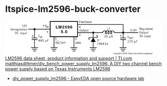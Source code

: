 ltspice-lm2596-buck-converter
=============================
![](./circuit.jpg)
[LM2596 data sheet, product information and support | TI.com](https://www.ti.com/product/LM2596)
[matthiasdittmer/diy_bench_power_supply_lm2596: A DIY two channel bench power supply based on Texas Instruments LM2596](https://github.com/matthiasdittmer/diy_bench_power_supply_lm2596)
- [diy_power_supply_lm2596 - EasyEDA open source hardware lab](https://oshwlab.com/matthiasdittmer/diy_power_supply_lm2596)
